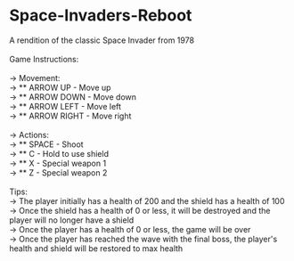# Space-Invaders-Reboot
A rendition of the classic Space Invader from 1978
<br><br>
Game Instructions:
<br><br>
-> Movement:
<br>
-> ** ARROW UP - Move up
<br>
-> ** ARROW DOWN - Move down
<br>
-> ** ARROW LEFT - Move left
<br>
-> ** ARROW RIGHT - Move right
<br><br>
-> Actions:
<br>
-> ** SPACE - Shoot
<br>
-> ** C - Hold to use shield
<br>
-> ** X - Special weapon 1
<br>
-> ** Z - Special weapon 2
<br><br>
Tips:
<br>
-> The player initially has a health of 200 and the shield has a health of 100
<br>
-> Once the shield has a health of 0 or less, it will be destroyed and the player will no longer have a shield
<br>
-> Once the player has a health of 0 or less, the game will be over
<br>
-> Once the player has reached the wave with the final boss, the player's health and shield will be restored to max health
